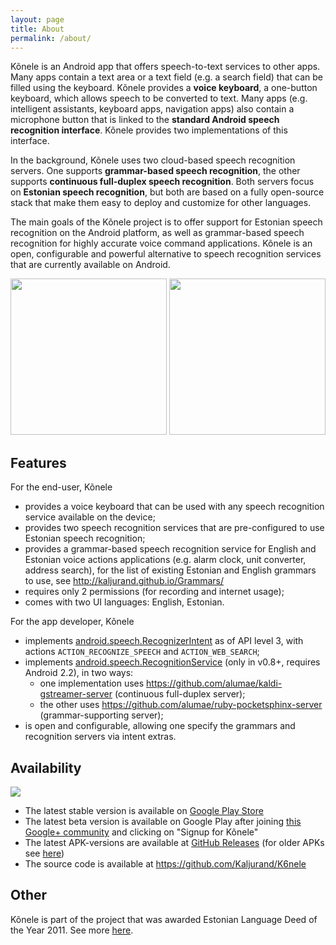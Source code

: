 ```yaml
---
layout: page
title: About
permalink: /about/
---
```


Kõnele is an Android app that offers speech-to-text services to other apps.
Many apps contain a text area or a text field (e.g. a search field) that can be filled using
the keyboard. Kõnele provides a __voice keyboard__, a one-button keyboard, which allows speech to be converted to text.
Many apps (e.g. intelligent assistants, keyboard apps, navigation apps) also contain a microphone button that
is linked to the __standard Android speech recognition interface__. Kõnele provides two implementations of this interface.

In the background, Kõnele uses two cloud-based speech recognition servers.
One supports __grammar-based speech recognition__,
the other supports __continuous full-duplex speech recognition__.
Both servers focus on __Estonian speech recognition__, but both
are based on a fully open-source stack that make them easy to deploy and customize for other
languages.

The main goals of the Kõnele project is to offer support for Estonian speech recognition on the
Android platform, as well as grammar-based speech recognition for highly accurate voice command applications.
Kõnele is an open, configurable and powerful alternative to speech recognition services that are
currently available on Android.

<img src="../docs/img/Screenshot_2014-12-23-12-34-27_framed.png" width="250">
<img src="../docs/img/Screenshot_2014-12-23-12-30-19_framed.png" height="250">

## Features

For the end-user, Kõnele

  - provides a voice keyboard that can be used with any speech recognition service available on the device;
  - provides two speech recognition services that are pre-configured to use Estonian speech recognition;
  - provides a grammar-based speech recognition service for English and Estonian voice actions applications (e.g. alarm clock, unit converter, address search), for the list of existing Estonian and English grammars to use, see <http://kaljurand.github.io/Grammars/>
  - requires only 2 permissions (for recording and internet usage);
  - comes with two UI languages: English, Estonian.

For the app developer, Kõnele

  - implements [android.speech.RecognizerIntent](http://developer.android.com/reference/android/speech/RecognizerIntent.html) as of API level 3, with actions `ACTION_RECOGNIZE_SPEECH` and `ACTION_WEB_SEARCH`;
  - implements [android.speech.RecognitionService](http://developer.android.com/reference/android/speech/RecognitionService.html) (only in v0.8+, requires Android 2.2), in two ways:
    - one implementation uses <https://github.com/alumae/kaldi-gstreamer-server> (continuous full-duplex server);
    - the other uses <https://github.com/alumae/ruby-pocketsphinx-server> (grammar-supporting server);
  - is open and configurable, allowing one specify the grammars and recognition servers via intent extras.

## Availability

![](http://www.android.com/images/brand/android_app_on_play_logo_small.png)

  - The latest stable version is available on [Google Play Store][k6nele-play]
  - The latest beta version is available on Google Play after joining [this Google+ community][k6nele-beta] and clicking on "Signup for Kõnele"
  - The latest APK-versions are available at [GitHub Releases][k6nele-releases] (for older APKs see [here][k6nele-releases-old])
  - The source code is available at <https://github.com/Kaljurand/K6nele>

## Other

Kõnele is part of the project that was awarded Estonian Language Deed of the Year 2011.
See more [here](https://plus.google.com/u/0/111912457138686732050/posts/QMArF5Yvegs).


[k6nele-play]:          http://play.google.com/store/apps/details?id=ee.ioc.phon.android.speak
[k6nele-beta]:          http://plus.google.com/communities/116163027457318257829 
[k6nele-releases]:      http://github.com/Kaljurand/K6nele/releases
[k6nele-releases-old]:  http://code.google.com/p/recognizer-intent/downloads/list
